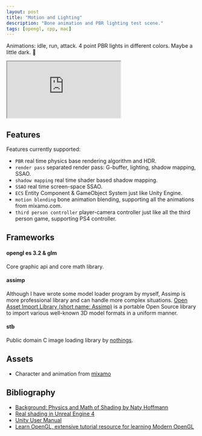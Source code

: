 ```yaml
---
layout: post
title: "Motion and Lighting"
description: "Bone animation and PBR lighting test scene."
tags: [opengl, cpp, mac]
---
```


Animations: idle, run, attack. 4 point PBR lights in different colors. Maybe a little dark. :first_quarter_moon_with_face:

<div class="embed-responsive embed-responsive-16by9">
<iframe src="https://www.youtube.com/embed/Jx8-Af0wazw?loop=1&playlist=Jx8-Af0wazw&modestbranding=1&autohide=1&showinfo=0&controls=0" allowfullscreen></iframe>
</div>

## Features

Features currently supported:

- `PBR` real time physics base rendering algorithm and HDR.
- `render pass` separated render pass: G-buffer, lighting, shadow mapping, SSAO.
- `shadow mapping` real time shader based shadow mapping.
- `SSAO` real time screen-space SSAO.
- `ECS` Entity Component & GameObject System just like Unity Engine.
- `motion blending` bone animation blending, supporting all the animations from mixamo.com.
- `third person controller` player-camera controller just like all the third person game, supporting PS4 controller.

## Frameworks

#### opengl es 3.2 & glm
Core graphic api and core math library.

#### assimp
Although I have wrote some model loader program by myself, Assimp is more professional library and can handle more complex situations. [Open Asset Import Library (short name: Assimp)](http://assimp.sourceforge.net) is a portable Open Source library to import various well-known 3D model formats in a uniform manner.

#### stb
Public domain C image loading library by [nothings](http://nothings.org).

## Assets
- Character and animation from [mixamo](https://www.mixamo.com)

## Bibliography
- [Background: Physics and Math of Shading by Naty Hoffmann](http://blog.selfshadow.com/publications/s2013-shading-course/hoffman/s2013_pbs_physics_math_notes.pdf)
- [Real shading in Unreal Engine 4](http://blog.selfshadow.com/publications/s2013-shading-course/karis/s2013_pbs_epic_notes_v2.pdf)
- [Unity User Manual](https://docs.unity3d.com/Manual/index.html)
- [Learn OpenGL, extensive tutorial resource for learning Modern OpenGL](https://learnopengl.com)

